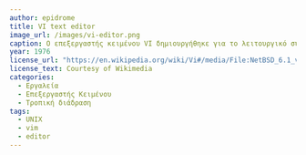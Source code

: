 ```yaml
---
author: epidrome
title: VI text editor 
image_url: /images/vi-editor.png
caption: Ο επεξεργαστής κειμένου VI δημιουργήθηκε για το λειτουργικό σύστημα UNIX για τερματικά χρήστη που βασίζονται στην οθόνη και το πληκτρολόγιο. Θεωρείται ο πρώτος δημοφιλής επεξεργαστής κειμένου που έφυγε από την διάδραση γραμμής και πέρασε στην διάδραση με την οθόνη και επειδή είναι σχετικά απλός, παρά την τροπική λειτουργία του, χρησιμοποιείται ευρέως κυρίως από διαχειριστές συστήματος.
year: 1976 
license_url: "https://en.wikipedia.org/wiki/Vi#/media/File:NetBSD_6.1_vi_C_Hello_World.png" 
license_text: Courtesy of Wikimedia 
categories:
  - Εργαλεία
  - Επεξεργαστής Κειμένου
  - Τροπική διάδραση
tags:
  - UNIX
  - vim 
  - editor
---
```


